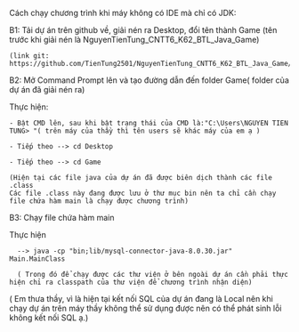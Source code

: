 Cách chạy chương trình khi máy không có IDE mà chỉ có JDK:

B1: Tải dự án trên github về, giải nén ra Desktop, đổi tên thành Game (tên trước khi giải nén là NguyenTienTung_CNTT6_K62_BTL_Java_Game)

	(link git: https://github.com/TienTung2501/NguyenTienTung_CNTT6_K62_BTL_Java_Game/tree/master)
	
B2: Mở Command Prompt lên và tạo đường dẫn đến folder Game( folder của dự án đã giải nén ra)	

Thực hiện:
 
	- Bật CMD lên, sau khi bật trạng thái của CMD là:"C:\Users\NGUYEN TIEN TUNG> "( trên máy của thầy thì tên users sẽ khác máy của em ạ )
	
	- Tiếp theo --> cd Desktop 
	
	- Tiếp theo --> cd Game

	(Hiện tại các file java của dự án đã được biên dịch thành các file .class 
	Các file .class này đang được lưu ở thư mục bin nên ta chỉ cần chạy file chứa hàm main là chạy được chương trình)
	
B3: Chạy file chứa hàm main

  Thực hiện
  
	  --> java -cp "bin;lib/mysql-connector-java-8.0.30.jar" Main.MainClass
	  
	  ( Trong đó để chạy được các thư viện ở bên ngoài dự án cần phải thực hiện chỉ ra classpath của thư viện để chương trình nhận diện)
	  
 ( Em thưa thầy, vì là hiện tại kết nối SQL của dự án đang là Local nên khi chạy dự án trên máy thầy không thể sử dụng được nên có thể phát sinh lỗi không kết nối SQL ạ.)
